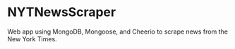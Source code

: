 # NYTNewsScraper
Web app using MongoDB, Mongoose, and Cheerio to scrape news from the New York Times.
